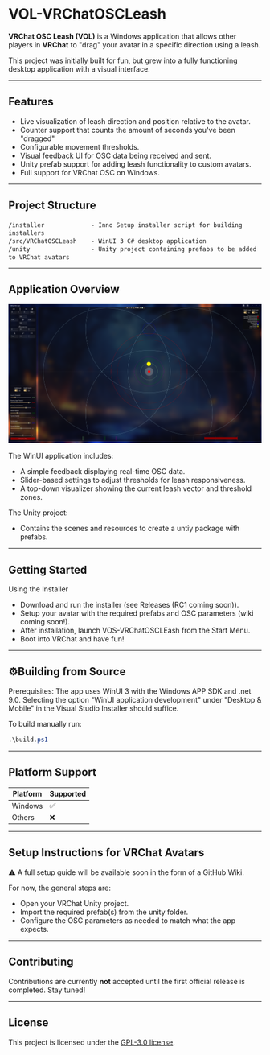 # VOL-VRChatOSCLeash

**VRChat OSC Leash (VOL)** is a Windows application that allows other players in **VRChat** to "drag" your avatar in a specific direction using a leash.

This project was initially built for fun, but grew into a fully functioning desktop application with a visual interface.

---

## Features

- Live visualization of leash direction and position relative to the avatar.
- Counter support that counts the amount of seconds you've been "dragged"
- Configurable movement thresholds.
- Visual feedback UI for OSC data being received and sent.
- Unity prefab support for adding leash functionality to custom avatars.
- Full support for VRChat OSC on Windows.

---

## Project Structure

```plaintext
/installer             - Inno Setup installer script for building installers
/src/VRChatOSCLeash    - WinUI 3 C# desktop application
/unity                 - Unity project containing prefabs to be added to VRChat avatars
```

---

## Application Overview

![Screenshot of VOS-VRChatOSCLEash UI](docs/images/readme_app_screenshot.png)

The WinUI application includes:

- A simple feedback displaying real-time OSC data.
- Slider-based settings to adjust thresholds for leash responsiveness.
- A top-down visualizer showing the current leash vector and threshold zones.

The Unity project:
- Contains the scenes and resources to create a untiy package with prefabs.

---

## Getting Started
Using the Installer
- Download and run the installer (see Releases (RC1 coming soon)).
- Setup your avatar with the required prefabs and OSC parameters (wiki coming soon!).
- After installation, launch VOS-VRChatOSCLEash from the Start Menu.
- Boot into VRChat and have fun!

---

## ⚙Building from Source
Prerequisites: The app uses WinUI 3 with the Windows APP SDK and .net 9.0.
Selecting the option "WinUI application development" under "Desktop & Mobile" in the Visual Studio Installer should suffice.

To build manually run:
```powershell
.\build.ps1
```

---

## Platform Support

| Platform | Supported |
| -------- | --------- |
| Windows  | ✅         |
| Others   | ❌         |

---

## Setup Instructions for VRChat Avatars

⚠️ A full setup guide will be available soon in the form of a GitHub Wiki.

For now, the general steps are:

- Open your VRChat Unity project.
- Import the required prefab(s) from the unity folder.
- Configure the OSC parameters as needed to match what the app expects.

---

## Contributing

Contributions are currently **not** accepted until the first official release is completed. Stay tuned!

---

## License

This project is licensed under the [GPL-3.0 license](https://github.com/AsyncException/VOL-VRChatOSCLeash/blob/main/LICENSE).



